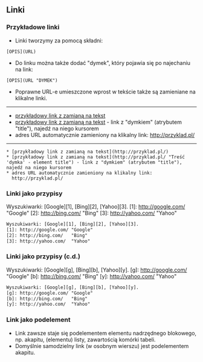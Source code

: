 ## Linki


### Przykładowe linki
* Linki tworzymy za pomocą składni:
```
[OPIS](URL)
```
* Do linku można także dodać "dymek", który pojawia się po najechaniu na link:
```
[OPIS](URL "DYMEK")
```
* Poprawne URL-e umieszczone wprost w tekście także są zamieniane na klikalne linki.

---
* [przykładowy link z zamianą na tekst](http://przyklad.pl/)
* [przykładowy link z zamianą na tekst](http://przyklad.pl/ "Treść 'dymka' - element title") - link z "dymkiem" (atrybutem "title"), najedź na niego kursorem
* adres URL automatycznie zamieniony na klikalny link:
  http://przyklad.pl/

---
```
* [przykładowy link z zamianą na tekst](http://przyklad.pl/)
* [przykładowy link z zamianą na tekst](http://przyklad.pl/ "Treść 'dymka' - element title") - link z "dymkiem" (atrybutem "title"), najedź na niego kursorem
* adres URL automatycznie zamieniony na klikalny link:
  http://przyklad.pl/
```


### Linki jako przypisy
Wyszukiwarki: [Google][1], [Bing][2], [Yahoo][3].
[1]: http://google.com/ "Google"
[2]: http://bing.com/   "Bing"
[3]: http://yahoo.com/  "Yahoo"
```txt
Wyszukiwarki: [Google][1], [Bing][2], [Yahoo][3].
[1]: http://google.com/ "Google"
[2]: http://bing.com/   "Bing"
[3]: http://yahoo.com/  "Yahoo"
```


### Linki jako przypisy (c.d.)
Wyszukiwarki: [Google][g], [Bing][b], [Yahoo][y].
[g]: http://google.com/ "Google"
[b]: http://bing.com/   "Bing"
[y]: http://yahoo.com/  "Yahoo"
```txt
Wyszukiwarki: [Google][g], [Bing][b], [Yahoo][y].
[g]: http://google.com/ "Google"
[b]: http://bing.com/   "Bing"
[y]: http://yahoo.com/  "Yahoo"
```


### Link jako podelement
* Link zawsze staje się podelementem elementu nadrzędnego blokowego, np. akapitu, (elementu) listy, zawartością komórki tabeli.
* Domyślnie samodzielny link (w osobnym wierszu) jest podelementem akapitu.
